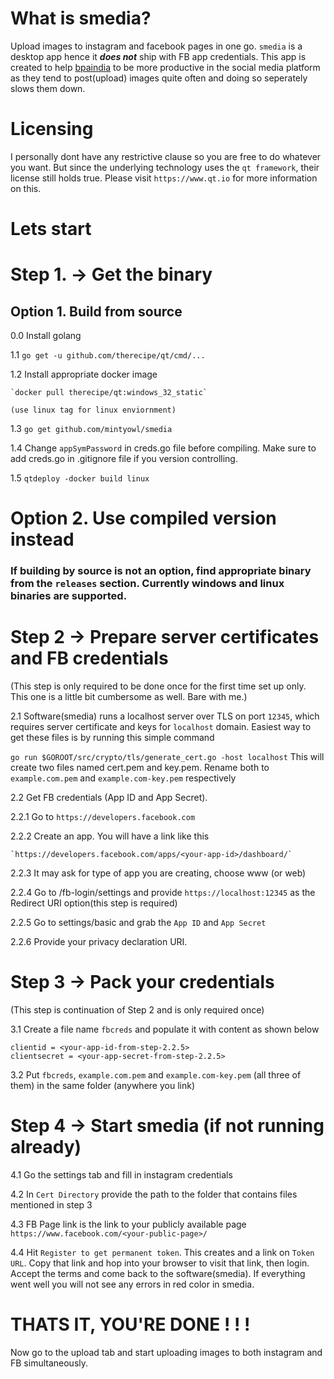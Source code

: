 # What is smedia?
Upload images to instagram and facebook pages in one go. `smedia` is a desktop app hence it ***does not*** ship with FB app credentials. This app is created to help [bpaindia](http://www.bpaindia.org) to be more productive in the social media platform as they tend to post(upload) images quite often and doing so seperately slows them down.

# Licensing
I personally dont have any restrictive clause so you are free to do whatever you want. But since the underlying technology uses the `qt framework`, their license still holds true. Please visit `https://www.qt.io` for more information on this.

# Lets start

# Step 1. -> Get the binary

## Option 1. Build from source

0.0 Install golang
 
1.1 `go get -u github.com/therecipe/qt/cmd/...`

1.2 Install appropriate docker image 

    `docker pull therecipe/qt:windows_32_static` 
    
    (use linux tag for linux enviornment)

1.3 `go get github.com/mintyowl/smedia`

1.4 Change `appSymPassword` in creds.go file before compiling. Make sure to add creds.go in .gitignore file if you version controlling.

1.5 `qtdeploy -docker build linux`


# Option 2. Use compiled version instead
### If building by source is not an option, find appropriate binary from the `releases` section. Currently windows and linux binaries are supported.

# Step 2 -> Prepare server certificates and FB credentials
(This step is only required to be done once for the first time set up only. This one is a little bit cumbersome as well. Bare with me.)

2.1 Software(smedia) runs a localhost server over TLS on port `12345`, which requires server certificate and keys for `localhost` domain. Easiest way to get these files is by running this simple command

`go run $GOROOT/src/crypto/tls/generate_cert.go -host localhost`
This will create two files named cert.pem and key.pem. Rename both to `example.com.pem` and `example.com-key.pem` respectively

2.2 Get FB credentials (App ID and App Secret). 

2.2.1 Go to `https://developers.facebook.com`

2.2.2 Create an app. You will have a link like this 

    `https://developers.facebook.com/apps/<your-app-id>/dashboard/`

2.2.3 It may ask for type of app you are creating, choose www (or web)

2.2.4 Go to /fb-login/settings and provide `https://localhost:12345` as the Redirect URI option(this step is required)

2.2.5 Go to settings/basic and grab the `App ID` and `App Secret`

2.2.6 Provide your privacy declaration URI. 

# Step 3 -> Pack your credentials
(This step is continuation of Step 2 and is only required once)

3.1 Create a file name `fbcreds` and populate it with content as shown below

    clientid = <your-app-id-from-step-2.2.5>
    clientsecret = <your-app-secret-from-step-2.2.5>

3.2 Put `fbcreds`, `example.com.pem` and `example.com-key.pem` (all three of them) in the same folder (anywhere you link)

# Step 4 -> Start smedia (if not running already)
4.1 Go the settings tab and fill in instagram credentials

4.2 In `Cert Directory` provide the path to the folder that contains files mentioned in step 3

4.3 FB Page link is the link to your publicly available page
    `https://www.facebook.com/<your-public-page>/`

4.4 Hit `Register to get permanent token`. This creates and a link on `Token URL`. Copy that link and hop into your browser to visit that link, then login. Accept the terms and come back to the software(smedia). If everything went well you will not see any errors in red color in smedia.

# THATS IT, YOU'RE DONE ! ! !

Now go to the upload tab and start uploading images to both instagram and FB simultaneously.


